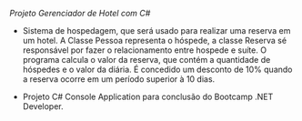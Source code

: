 *Projeto Gerenciador de Hotel com C#*

 - Sistema de hospedagem, que será usado para realizar uma reserva em um hotel. A Classe Pessoa representa o hóspede, a classe Reserva sé responsável por fazer o relacionamento entre hospede e suíte.
O programa calcula o valor da reserva, que contém a quantidade de hóspedes e o valor da diária. É concedido um desconto de 10% quando a reserva ocorre em um período superior à 10 dias.
 
 - Projeto C# Console Application para conclusão do Bootcamp .NET Developer.
